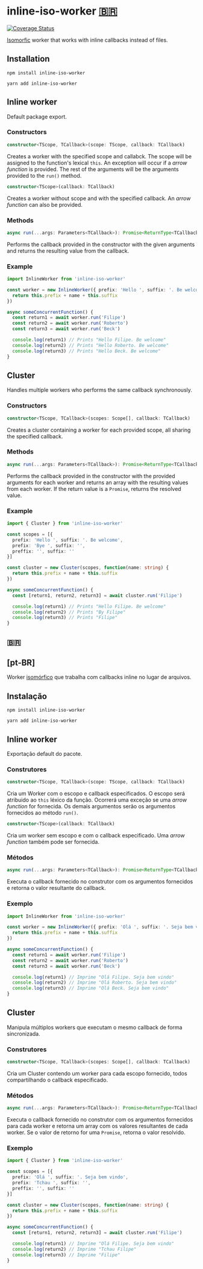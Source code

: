 # inline-iso-worker [🇧🇷](#pt-br)

[![Coverage Status](https://coveralls.io/repos/github/FilipeBeck/inline-iso-worker/badge.svg?branch=master)](https://coveralls.io/github/FilipeBeck/inline-iso-worker?branch=master)

[Isomorfic](https://medium.com/airbnb-engineering/isomorphic-javascript-the-future-of-web-apps-10882b7a2ebc) worker that works with inline callbacks instead of files.

## Installation

`npm install inline-iso-worker`

`yarn add inline-iso-worker`

## Inline worker

Default package export.

### Constructors

```typescript
constructor<TScope, TCallback>(scope: TScope, callback: TCallback)
```

Creates a worker with the specified scope and callabck. The scope will be assigned to the function's lexical `this`. An exception will occur if a _arrow function_ is provided. The rest of the arguments will be the arguments provided to the `run()` method.

```typescript
constructor<TScope>(callback: TCallback)
```

Creates a worker without scope and with the specified callback. An _arrow function_ can also be provided.

### Methods

```typescript
async run(...args: Parameters<TCallback>): Promise<ReturnType<TCallback>>
```

Performs the callback provided in the constructor with the given arguments and returns the resulting value from the callback.

### Example

```typescript
import InlineWorker from 'inline-iso-worker'

const worker = new InlineWorker({ prefix: 'Hello ', suffix: '. Be welcome', }, function(name: string) {
  return this.prefix + name + this.suffix
})

async someConcurrentFunction() {
  const return1 = await worker.run('Filipe')
  const return2 = await worker.run('Roberto')
  const return3 = await worker.run('Beck')

  console.log(return1) // Prints "Hello Filipe. Be welcome"
  console.log(return2) // Prints "Hello Roberto. Be welcome"
  console.log(return3) // Prints "Hello Beck. Be welcome"
}
```

## Cluster

Handles multiple workers who performs the same callback synchronously.

### Constructors

```typescript
constructor<TScope, TCallback>(scopes: Scope[], callback: TCallback)
```

Creates a cluster containing a worker for each provided scope, all sharing the specified callback.

### Methods

```typescript
async run(...args: Parameters<TCallback>): Promise<ReturnType<TCallback>[]>
```

Performs the callback provided in the constructor with the provided arguments for each worker and returns an array with the resulting values from each worker. If the return value is a `Promise`, returns the resolved value.

### Example

```typescript
import { Cluster } from 'inline-iso-worker'

const scopes = [{
  prefix: 'Hello ', suffix: '. Be welcome',
  prefix: 'Bye ', suffix: '',
  preffix: '', suffix: ''
}]

const cluster = new Cluster(scopes, function(name: string) {
  return this.prefix + name + this.suffix
})

async someConcurrentFunction() {
  const [return1, return2, return3] = await cluster.run('Filipe')

  console.log(return1) // Prints "Hello Filipe. Be welcome"
  console.log(return2) // Prints "By Filipe"
  console.log(return3) // Prints "Filipe"
}
```

## 🇧🇷

## __[pt-BR]__

Worker [isomórfico](https://medium.com/pensamentos-js/um-futuro-chamado-javascript-isomorfico-fa43af60d132) que trabalha com callbacks inline no lugar de arquivos.

## Instalação

`npm install inline-iso-worker`

`yarn add inline-iso-worker`

## Inline worker

Exportação default do pacote.

### Construtores

```typescript
constructor<TScope, TCallback>(scope: TScope, callback: TCallback)
```

Cria um Worker com o escopo e callback especificados. O escopo será atribuido ao `this` léxico da função. Ocorrerá uma exceção se uma _arrow function_ for fornecida. Os demais argumentos serão os argumentos fornecidos ao método `run()`.

```typescript
constructor<TScope>(callback: TCallback)
```

Cria um worker sem escopo e com o callback especificado. Uma _arrow function_ também pode ser fornecida.

### Métodos

```typescript
async run(...args: Parameters<TCallback>): Promise<ReturnType<TCallback>>
```

Executa o callback fornecido no construtor com os argumentos fornecidos e retorna o valor resultante do callback.

### Exemplo

```typescript
import InlineWorker from 'inline-iso-worker'

const worker = new InlineWorker({ prefix: 'Olá ', suffix: '. Seja bem vindo', }, function(name: string) {
  return this.prefix + name + this.suffix
})

async someConcurrentFunction() {
  const return1 = await worker.run('Filipe')
  const return2 = await worker.run('Roberto')
  const return3 = await worker.run('Beck')

  console.log(return1) // Imprime "Olá Filipe. Seja bem vindo"
  console.log(return2) // Imprime "Olá Roberto. Seja bem vindo"
  console.log(return3) // Imprime "Olá Beck. Seja bem vindo"
}
```

## Cluster

Manipula múltiplos workers que executam o mesmo callback de forma sincronizada.

### Construtores

```typescript
constructor<TScope, TCallback>(scopes: Scope[], callback: TCallback)
```

Cria um Cluster contendo um worker para cada escopo fornecido, todos compartilhando o callback especificado.

### Métodos

```typescript
async run(...args: Parameters<TCallback>): Promise<ReturnType<TCallback>[]>
```

Executa o callback fornecido no construtor com os argumentos fornecidos para cada worker e retorna um array com os valores resultantes de cada worker. Se o valor de retorno for uma `Promise`, retorna o valor resolvido.

### Exemplo

```typescript
import { Cluster } from 'inline-iso-worker'

const scopes = [{
  prefix: 'Olá ', suffix: '. Seja bem vindo',
  prefix: 'Tchau ', suffix: '',
  preffix: '', suffix: ''
}]

const cluster = new Cluster(scopes, function(name: string) {
  return this.prefix + name + this.suffix
})

async someConcurrentFunction() {
  const [return1, return2, return3] = await cluster.run('Filipe')

  console.log(return1) // Imprime "Olá Filipe. Seja bem vindo"
  console.log(return2) // Imprime "Tchau Filipe"
  console.log(return3) // Imprime "Filipe"
}
```
